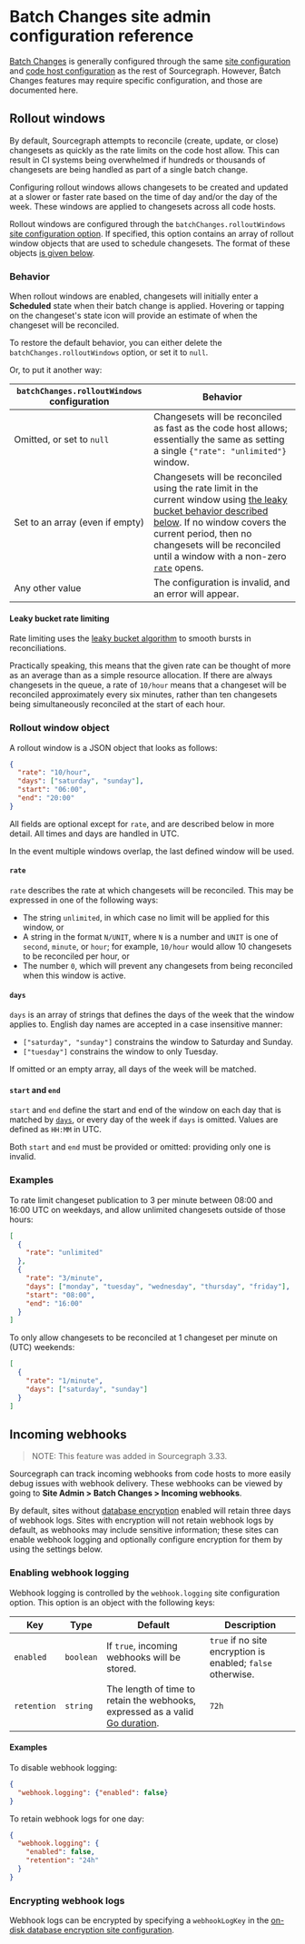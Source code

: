 # Batch Changes site admin configuration reference

[Batch Changes](../../batch_changes/index.md) is generally configured through the same [site configuration](site_config.md) and [code host configuration](../external_service/index.md) as the rest of Sourcegraph. However, Batch Changes features may require specific configuration, and those are documented here.

## Rollout windows

By default, Sourcegraph attempts to reconcile (create, update, or close) changesets as quickly as the rate limits on the code host allow. This can result in CI systems being overwhelmed if hundreds or thousands of changesets are being handled as part of a single batch change.

Configuring rollout windows allows changesets to be created and updated at a slower or faster rate based on the time of day and/or the day of the week. These windows are applied to changesets across all code hosts.

Rollout windows are configured through the `batchChanges.rolloutWindows` [site configuration option](site_config.md). If specified, this option contains an array of rollout window objects that are used to schedule changesets. The format of these objects [is given below](#rollout-window-object).

### Behavior

When rollout windows are enabled, changesets will initially enter a **Scheduled** state when their batch change is applied. Hovering or tapping on the changeset's state icon will provide an estimate of when the changeset will be reconciled.

To restore the default behavior, you can either delete the `batchChanges.rolloutWindows` option, or set it to `null`.

Or, to put it another way:

| `batchChanges.rolloutWindows` configuration | Behavior |
|---------------------------------------------|-----------|
| Omitted, or set to `null`                   | Changesets will be reconciled as fast as the code host allows; essentially the same as setting a single `{"rate": "unlimited"}` window. |
| Set to an array (even if empty)             | Changesets will be reconciled using the rate limit in the current window using [the leaky bucket behavior described below](#leaky-bucket-rate-limiting). If no window covers the current period, then no changesets will be reconciled until a window with a non-zero [`rate`](#rate) opens. |
| Any other value                             | The configuration is invalid, and an error will appear. |

#### Leaky bucket rate limiting

Rate limiting uses the [leaky bucket algorithm](https://en.wikipedia.org/wiki/Leaky_bucket) to smooth bursts in reconciliations.

Practically speaking, this means that the given rate can be thought of more as an average than as a simple resource allocation. If there are always changesets in the queue, a rate of `10/hour` means that a changeset will be reconciled approximately every six minutes, rather than ten changesets being simultaneously reconciled at the start of each hour.

### Rollout window object

A rollout window is a JSON object that looks as follows:

```json
{
  "rate": "10/hour",
  "days": ["saturday", "sunday"],
  "start": "06:00",
  "end": "20:00"
}
```

All fields are optional except for `rate`, and are described below in more detail. All times and days are handled in UTC.

In the event multiple windows overlap, the last defined window will be used.

#### `rate`

`rate` describes the rate at which changesets will be reconciled. This may be expressed in one of the following ways:

* The string `unlimited`, in which case no limit will be applied for this window, or
* A string in the format `N/UNIT`, where `N` is a number and `UNIT` is one of `second`, `minute`, or `hour`; for example, `10/hour` would allow 10 changesets to be reconciled per hour, or
* The number `0`, which will prevent any changesets from being reconciled when this window is active.

#### `days`

`days` is an array of strings that defines the days of the week that the window applies to. English day names are accepted in a case insensitive manner:

* `["saturday", "sunday"]` constrains the window to Saturday and Sunday.
* `["tuesday"]` constrains the window to only Tuesday.

If omitted or an empty array, all days of the week will be matched.

#### `start` and `end`

`start` and `end` define the start and end of the window on each day that is matched by [`days`](#days), or every day of the week if `days` is omitted. Values are defined as `HH:MM` in UTC.

Both `start` and `end` must be provided or omitted: providing only one is invalid.

### Examples

To rate limit changeset publication to 3 per minute between 08:00 and 16:00 UTC on weekdays, and allow unlimited changesets outside of those hours:

```json
[
  {
    "rate": "unlimited"
  },
  {
    "rate": "3/minute",
    "days": ["monday", "tuesday", "wednesday", "thursday", "friday"],
    "start": "08:00",
    "end": "16:00"
  }
]
```

To only allow changesets to be reconciled at 1 changeset per minute on (UTC) weekends:

```json
[
  {
    "rate": "1/minute",
    "days": ["saturday", "sunday"]
  }
]
```

## Incoming webhooks

> NOTE: This feature was added in Sourcegraph 3.33.

Sourcegraph can track incoming webhooks from code hosts to more easily debug issues with webhook delivery. These webhooks can be viewed by going to **Site Admin > Batch Changes > Incoming webhooks**.

By default, sites without [database encryption](encryption.md) enabled will retain three days of webhook logs. Sites with encryption will not retain webhook logs by default, as webhooks may include sensitive information; these sites can enable webhook logging and optionally configure encryption for them by using the settings below.

### Enabling webhook logging

Webhook logging is controlled by the `webhook.logging` site configuration
option. This option is an object with the following keys:

| Key | Type | Default | Description |
|-----|------|---------|-------------|
| `enabled` | `boolean` | If `true`, incoming webhooks will be stored. | `true` if no site encryption is enabled; `false` otherwise. |
| `retention` | `string` | The length of time to retain the webhooks, expressed as a valid [Go duration](https://pkg.go.dev/time#ParseDuration). | `72h` |

#### Examples

To disable webhook logging:

```json
{
  "webhook.logging": {"enabled": false}
}
```

To retain webhook logs for one day:

```json
{
  "webhook.logging": {
    "enabled": false,
    "retention": "24h"
  }
}
```

### Encrypting webhook logs

Webhook logs can be encrypted by specifying a `webhookLogKey` in the [on-disk database encryption site configuration](encryption.md).
